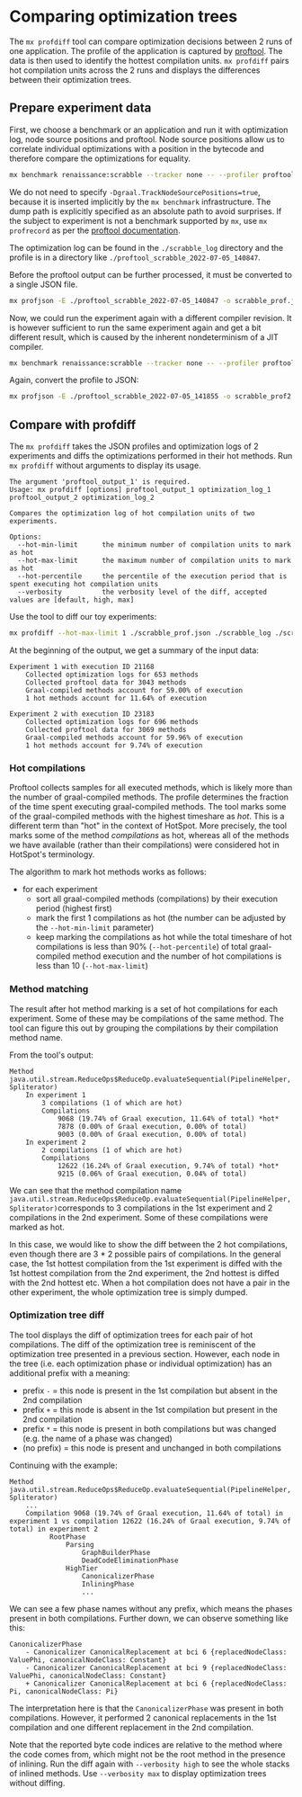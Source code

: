 # Comparing optimization trees

The `mx profdiff` tool can compare optimization decisions between 2 runs of one application. The profile of the
application is captured by [proftool](https://github.com/graalvm/mx/blob/master/README-proftool.md). The data is then
used to identify the hottest compilation units. `mx profdiff` pairs hot compilation units across the 2 runs and
displays the differences between their optimization trees.

## Prepare experiment data

First, we choose a benchmark or an application and run it with optimization log, node source positions and proftool.
Node source positions allow us to correlate individual optimizations with a position in the bytecode and therefore
compare the optimizations for equality.

```sh
mx benchmark renaissance:scrabble --tracker none -- --profiler proftool -Dgraal.OptimizationLog=Directory -Dgraal.OptimizationLogPath=$(pwd)/scrabble_log
```

We do not need to specify `-Dgraal.TrackNodeSourcePositions=true`, because it is inserted implicitly by
the `mx benchmark` infrastructure. The dump path is explicitly specified as an absolute path to avoid surprises. If the
subject to experiment is not a benchmark supported by `mx`, use `mx profrecord` as per
the [proftool documentation](https://github.com/graalvm/mx/blob/master/README-proftool.md).

The optimization log can be found in the `./scrabble_log` directory and the profile is in a directory
like `./proftool_scrabble_2022-07-05_140847`.

Before the proftool output can be further processed, it must be converted to a single JSON file.

```sh
mx profjson -E ./proftool_scrabble_2022-07-05_140847 -o scrabble_prof.json
```

Now, we could run the experiment again with a different compiler revision. It is however sufficient to run the same
experiment again and get a bit different result, which is caused by the inherent nondeterminism of a JIT compiler.

```sh
mx benchmark renaissance:scrabble --tracker none -- --profiler proftool -Dgraal.OptimizationLog=Directory -Dgraal.OptimizationLogPath=$(pwd)/scrabble_log2
```

Again, convert the profile to JSON:

```sh
mx profjson -E ./proftool_scrabble_2022-07-05_141855 -o scrabble_prof2.json
```

## Compare with profdiff

The `mx profdiff` takes the JSON profiles and optimization logs of 2 experiments and diffs the optimizations performed
in their hot methods. Run `mx profdiff` without arguments to display its usage.

```
The argument 'proftool_output_1' is required.
Usage: mx profdiff [options] proftool_output_1 optimization_log_1 proftool_output_2 optimization_log_2

Compares the optimization log of hot compilation units of two experiments.

Options:
  --hot-min-limit      the minimum number of compilation units to mark as hot
  --hot-max-limit      the maximum number of compilation units to mark as hot
  --hot-percentile     the percentile of the execution period that is spent executing hot compilation units
  --verbosity          the verbosity level of the diff, accepted values are [default, high, max]
```

Use the tool to diff our toy experiments:

```sh
mx profdiff --hot-max-limit 1 ./scrabble_prof.json ./scrabble_log ./scrabble_prof2.json ./scrabble_log2
```

At the beginning of the output, we get a summary of the input data:

```
Experiment 1 with execution ID 21168
    Collected optimization logs for 653 methods
    Collected proftool data for 3043 methods
    Graal-compiled methods account for 59.00% of execution
    1 hot methods account for 11.64% of execution

Experiment 2 with execution ID 23183
    Collected optimization logs for 696 methods
    Collected proftool data for 3069 methods
    Graal-compiled methods account for 59.96% of execution
    1 hot methods account for 9.74% of execution
```

### Hot compilations

Proftool collects samples for all executed methods, which is likely more than the number of graal-compiled methods.
The profile determines the fraction of the time spent executing graal-compiled methods. The tool marks some of the
graal-compiled methods with the highest timeshare as *hot*. This is a different term than "hot" in the context of
HotSpot. More precisely, the tool marks some of the method *compilations* as hot, whereas all of the methods we have
available (rather than their compilations) were considered hot in HotSpot's terminology.

The algorithm to mark hot methods works as follows:

- for each experiment
  - sort all graal-compiled methods (compilations) by their execution period (highest first)
  - mark the first 1 compilations as hot (the number can be adjusted by the `--hot-min-limit` parameter)
  - keep marking the compilations as hot while the total timeshare of hot compilations is less than
    90% (`--hot-percentile`) of total graal-compiled method execution and the number of hot compilations is less than
    10 (`--hot-max-limit`)

### Method matching

The result after hot method marking is a set of hot compilations for each experiment. Some of these may be compilations
of the same method. The tool can figure this out by grouping the compilations by their compilation method name.

From the tool's output:

```
Method java.util.stream.ReduceOps$ReduceOp.evaluateSequential(PipelineHelper, Spliterator)
    In experiment 1
        3 compilations (1 of which are hot)
        Compilations
            9068 (19.74% of Graal execution, 11.64% of total) *hot*
            7878 (0.00% of Graal execution, 0.00% of total)
            9003 (0.00% of Graal execution, 0.00% of total)
    In experiment 2
        2 compilations (1 of which are hot)
        Compilations
            12622 (16.24% of Graal execution, 9.74% of total) *hot*
            9215 (0.06% of Graal execution, 0.04% of total)
```

We can see that the method compilation
name `java.util.stream.ReduceOps$ReduceOp.evaluateSequential(PipelineHelper, Spliterator)`corresponds to 3 compilations
in the 1st experiment and 2 compilations in the 2nd experiment. Some of these compilations were marked as hot.

In this case, we would like to show the diff between the 2 hot compilations, even though there are 3 * 2 possible pairs
of compilations. In the general case, the 1st hottest compilation from the 1st experiment is diffed with the 1st hottest
compilation from the 2nd experiment, the 2nd hottest is diffed with the 2nd hottest etc. When a hot compilation does not
have a pair in the other experiment, the whole optimization tree is simply dumped.

### Optimization tree diff

The tool displays the diff of optimization trees for each pair of hot compilations. The diff of the optimization tree is
reminiscent of the optimization tree presented in a previous section. However, each node in the tree (i.e. each
optimization phase or individual optimization) has an additional prefix with a meaning:

- prefix `-` = this node is present in the 1st compilation but absent in the 2nd compilation
- prefix `+` = this node is absent in the 1st compilation but present in the 2nd compilation
- prefix `*` = this node is present in both compilations but was changed (e.g. the name of a phase was changed)
- (no prefix) = this node is present and unchanged in both compilations

Continuing with the example:

```
Method java.util.stream.ReduceOps$ReduceOp.evaluateSequential(PipelineHelper, Spliterator)
    ...
    Compilation 9068 (19.74% of Graal execution, 11.64% of total) in experiment 1 vs compilation 12622 (16.24% of Graal execution, 9.74% of total) in experiment 2
          RootPhase
              Parsing
                  GraphBuilderPhase
                  DeadCodeEliminationPhase
              HighTier
                  CanonicalizerPhase
                  InliningPhase
                  ...
```

We can see a few phase names without any prefix, which means the phases present in both compilations. Further down, we
can observe something like this:

```
CanonicalizerPhase
    - Canonicalizer CanonicalReplacement at bci 6 {replacedNodeClass: ValuePhi, canonicalNodeClass: Constant}
    - Canonicalizer CanonicalReplacement at bci 9 {replacedNodeClass: ValuePhi, canonicalNodeClass: Constant}
    + Canonicalizer CanonicalReplacement at bci 6 {replacedNodeClass: Pi, canonicalNodeClass: Pi}
```

The interpretation here is that the `CanonicalizerPhase` was present in both compilations. However, it performed 2
canonical replacements in the 1st compilation and one different replacement in the 2nd compilation.

Note that the reported byte code indices are relative to the method where the code comes from, which might not be the
root method in the presence of inlining. Run the diff again with `--verbosity high` to see the whole stacks of inlined
methods. Use `--verbosity max` to display optimization trees without diffing.
